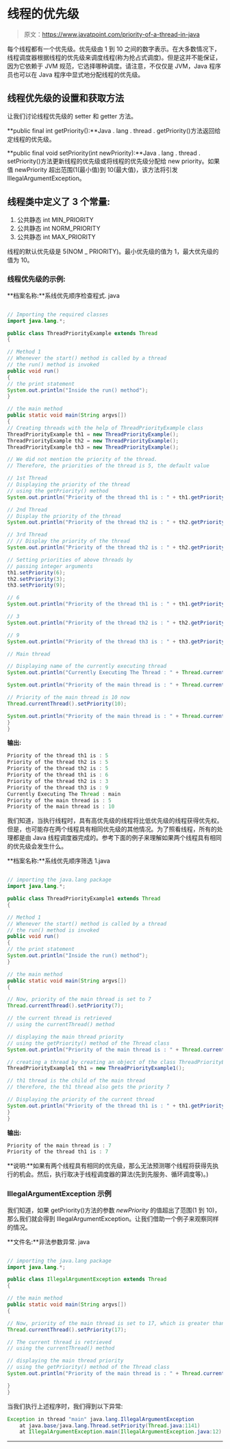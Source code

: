 # 线程的优先级

> 原文：<https://www.javatpoint.com/priority-of-a-thread-in-java>

每个线程都有一个优先级。优先级由 1 到 10 之间的数字表示。在大多数情况下，线程调度器根据线程的优先级来调度线程(称为抢占式调度)。但是这并不能保证，因为它依赖于 JVM 规范，它选择哪种调度。请注意，不仅仅是 JVM，Java 程序员也可以在 Java 程序中显式地分配线程的优先级。

## 线程优先级的设置和获取方法

让我们讨论线程优先级的 setter 和 getter 方法。

**public final int getPriority():**Java . lang . thread . getPriority()方法返回给定线程的优先级。

**public final void setPriority(int newPriority):**Java . lang . thread . setPriority()方法更新线程的优先级或将线程的优先级分配给 new priority。如果值 newPriority 超出范围(1(最小值)到 10(最大值)，该方法将引发 IllegalArgumentException。

## 线程类中定义了 3 个常量:

1.  公共静态 int MIN_PRIORITY
2.  公共静态 int NORM_PRIORITY
3.  公共静态 int MAX_PRIORITY

线程的默认优先级是 5(NOM _ PRIORITY)。最小优先级的值为 1，最大优先级的值为 10。

### 线程优先级的示例:

**档案名称:**系线优先顺序检查程式. java

```java

// Importing the required classes
import java.lang.*;

public class ThreadPriorityExample extends Thread 
{

// Method 1
// Whenever the start() method is called by a thread
// the run() method is invoked
public void run()
{
// the print statement
System.out.println("Inside the run() method");
}

// the main method
public static void main(String argvs[])
{
// Creating threads with the help of ThreadPriorityExample class
ThreadPriorityExample th1 = new ThreadPriorityExample();
ThreadPriorityExample th2 = new ThreadPriorityExample();
ThreadPriorityExample th3 = new ThreadPriorityExample();

// We did not mention the priority of the thread.
// Therefore, the priorities of the thread is 5, the default value

// 1st Thread
// Displaying the priority of the thread
// using the getPriority() method
System.out.println("Priority of the thread th1 is : " + th1.getPriority());

// 2nd Thread 
// Display the priority of the thread
System.out.println("Priority of the thread th2 is : " + th2.getPriority());

// 3rd Thread 
// // Display the priority of the thread
System.out.println("Priority of the thread th2 is : " + th2.getPriority());

// Setting priorities of above threads by
// passing integer arguments
th1.setPriority(6);
th2.setPriority(3);
th3.setPriority(9);

// 6
System.out.println("Priority of the thread th1 is : " + th1.getPriority());

// 3
System.out.println("Priority of the thread th2 is : " + th2.getPriority());

// 9
System.out.println("Priority of the thread th3 is : " + th3.getPriority());

// Main thread

// Displaying name of the currently executing thread 
System.out.println("Currently Executing The Thread : " + Thread.currentThread().getName());

System.out.println("Priority of the main thread is : " + Thread.currentThread().getPriority());

// Priority of the main thread is 10 now
Thread.currentThread().setPriority(10);

System.out.println("Priority of the main thread is : " + Thread.currentThread().getPriority());
}
}

```

**输出:**

```java
Priority of the thread th1 is : 5
Priority of the thread th2 is : 5
Priority of the thread th2 is : 5
Priority of the thread th1 is : 6
Priority of the thread th2 is : 3
Priority of the thread th3 is : 9
Currently Executing The Thread : main
Priority of the main thread is : 5
Priority of the main thread is : 10

```

我们知道，当执行线程时，具有高优先级的线程将比低优先级的线程获得优先权。但是，也可能存在两个线程具有相同优先级的其他情况。为了照看线程，所有的处理都是由 Java 线程调度器完成的。参考下面的例子来理解如果两个线程具有相同的优先级会发生什么。

**档案名称:**系线优先顺序筛选 1.java

```java

// importing the java.lang package
import java.lang.*;

public class ThreadPriorityExample1 extends Thread 
{

// Method 1
// Whenever the start() method is called by a thread
// the run() method is invoked
public void run()
{
// the print statement
System.out.println("Inside the run() method");
}

// the main method
public static void main(String argvs[])
{

// Now, priority of the main thread is set to 7
Thread.currentThread().setPriority(7);

// the current thread is retrieved
// using the currentThread() method

// displaying the main thread priority
// using the getPriority() method of the Thread class
System.out.println("Priority of the main thread is : " + Thread.currentThread().getPriority());

// creating a thread by creating an object of the class ThreadPriorityExample1
ThreadPriorityExample1 th1 = new ThreadPriorityExample1();

// th1 thread is the child of the main thread
// therefore, the th1 thread also gets the priority 7

// Displaying the priority of the current thread
System.out.println("Priority of the thread th1 is : " + th1.getPriority());
}
}

```

**输出:**

```java
Priority of the main thread is : 7
Priority of the thread th1 is : 7

```

**说明:**如果有两个线程具有相同的优先级，那么无法预测哪个线程将获得先执行的机会。然后，执行取决于线程调度器的算法(先到先服务、循环调度等)。)

### IllegalArgumentException 示例

我们知道，如果 getPriority()方法的参数 *newPriority* 的值超出了范围(1 到 10)，那么我们就会得到 IllegalArgumentException。让我们借助一个例子来观察同样的情况。

**文件名:**非法参数异常. java

```java

// importing the java.lang package
import java.lang.*;

public class IllegalArgumentException extends Thread 
{

// the main method
public static void main(String argvs[])
{

// Now, priority of the main thread is set to 17, which is greater than 10
Thread.currentThread().setPriority(17);

// The current thread is retrieved
// using the currentThread() method

// displaying the main thread priority
// using the getPriority() method of the Thread class
System.out.println("Priority of the main thread is : " + Thread.currentThread().getPriority());

}
}

```

当我们执行上述程序时，我们得到以下异常:

```java
Exception in thread "main" java.lang.IllegalArgumentException
	at java.base/java.lang.Thread.setPriority(Thread.java:1141)
	at IllegalArgumentException.main(IllegalArgumentException.java:12)

```

* * *